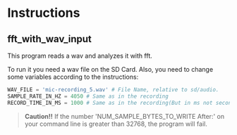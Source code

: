 # Instructions

## fft_with_wav_input
This program reads a wav and analyzes it with fft.

To run it you need a wav file on the SD Card.
Also, you need to change some variables according to the instructions:
```python
WAV_FILE = 'mic-recording_5.wav' # File Name, relative to sd/audio.
SAMPLE_RATE_IN_HZ = 4050 # Same as in the recording
RECORD_TIME_IN_MS = 1000 # Same as in the recording(But in ms not seconds)
```

> **Caution!!** If the number 'NUM_SAMPLE_BYTES_TO_WRITE After:' on your command line is greater than 32768, the program will fail.
